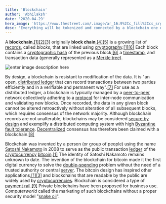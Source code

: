 ```yaml
---
title: 'Blockchain'
author: 'Abhilaksh'
date: '2020-04-29'
hero_image: 'https://www.thestreet.com/.image/ar_16:9%2Cc_fill%2Ccs_srgb%2Cg_faces:center%2Cq_auto:good%2Cw_768/MTY3NTM5MzU4ODE0MTE5ODIy/what-is-blockchain-technology-and-how-does-it-work.png'
desc: 'Everything will be tokenized and connected by a blockchain one day.'
---
```



A  **blockchain**,[[1]](https://en.wikipedia.org/wiki/Blockchain#cite_note-te20151031-1)[[2]](https://en.wikipedia.org/wiki/Blockchain#cite_note-fortune20160515-2)[[3]](https://en.wikipedia.org/wiki/Blockchain#cite_note-nyt20160521-3)  originally  **block chain**,[[4]](https://en.wikipedia.org/wiki/Blockchain#cite_note-primer-4)[[5]](https://en.wikipedia.org/wiki/Blockchain#cite_note-obmh-5)  is a growing list of  [records](https://en.wikipedia.org/wiki/Record_(computer_science) "Record (computer science)"), called  _blocks_, that are linked using  [cryptography](https://en.wikipedia.org/wiki/Cryptography "Cryptography").[[1]](https://en.wikipedia.org/wiki/Blockchain#cite_note-te20151031-1)[[6]](https://en.wikipedia.org/wiki/Blockchain#cite_note-cryptocurrencytech-6)  Each block contains a  [cryptographic hash](https://en.wikipedia.org/wiki/Cryptographic_hash_function "Cryptographic hash function")  of the previous block,[[6]](https://en.wikipedia.org/wiki/Blockchain#cite_note-cryptocurrencytech-6)  a  [timestamp](https://en.wikipedia.org/wiki/Trusted_timestamping "Trusted timestamping"), and transaction data (generally represented as a  [Merkle tree](https://en.wikipedia.org/wiki/Merkle_tree "Merkle tree")).

![enter image description here](https://builtin.com/sites/default/files/styles/medium/public/2019-01/blockchain-companies.jpg)

By design, a blockchain is resistant to modification of the data. It is "an open,  [distributed ledger](https://en.wikipedia.org/wiki/Distributed_ledger "Distributed ledger")  that can record transactions between two parties efficiently and in a verifiable and permanent way".[[7]](https://en.wikipedia.org/wiki/Blockchain#cite_note-hbr201701-7)  For use as a distributed ledger, a blockchain is typically managed by a  [peer-to-peer](https://en.wikipedia.org/wiki/Peer-to-peer "Peer-to-peer")  network collectively adhering to a  [protocol](https://en.wikipedia.org/wiki/Protocol_(communication) "Protocol (communication)")  for inter-node communication and validating new blocks. Once recorded, the data in any given block cannot be altered retroactively without alteration of all subsequent blocks, which requires consensus of the network majority. Although blockchain records are not unalterable, blockchains may be considered  [secure by design](https://en.wikipedia.org/wiki/Secure_by_design "Secure by design")  and exemplify a distributed computing system with high  [Byzantine fault tolerance](https://en.wikipedia.org/wiki/Byzantine_fault_tolerance "Byzantine fault tolerance").  [Decentralized](https://en.wikipedia.org/wiki/Decentralized "Decentralized")  consensus has therefore been claimed with a blockchain.[[8]](https://en.wikipedia.org/wiki/Blockchain#cite_note-decapp-8)

Blockchain was invented by a person (or group of people) using the name  [Satoshi Nakamoto](https://en.wikipedia.org/wiki/Satoshi_Nakamoto "Satoshi Nakamoto")  in 2008 to serve as the public transaction  [ledger](https://en.wikipedia.org/wiki/Ledger "Ledger")  of the  [cryptocurrency](https://en.wikipedia.org/wiki/Cryptocurrency "Cryptocurrency")  [bitcoin](https://en.wikipedia.org/wiki/Bitcoin "Bitcoin").[[1]](https://en.wikipedia.org/wiki/Blockchain#cite_note-te20151031-1)  The identity of Satoshi Nakamoto remains unknown to date. The invention of the blockchain for bitcoin made it the first digital currency to solve the  [double-spending](https://en.wikipedia.org/wiki/Double-spending "Double-spending")  problem without the need of a trusted authority or central  [server](https://en.wikipedia.org/wiki/Server_(computing) "Server (computing)"). The bitcoin design has inspired other applications,[[1]](https://en.wikipedia.org/wiki/Blockchain#cite_note-te20151031-1)[[3]](https://en.wikipedia.org/wiki/Blockchain#cite_note-nyt20160521-3)  and blockchains that are readable by the public are widely used by  [cryptocurrencies](https://en.wikipedia.org/wiki/Cryptocurrencies "Cryptocurrencies"). Blockchain is considered a type of  [payment rail](https://en.wikipedia.org/wiki/Payment_rail "Payment rail").[[9]](https://en.wikipedia.org/wiki/Blockchain#cite_note-9)  Private blockchains have been proposed for business use.  _Computerworld_  called the marketing of such blockchains without a proper security model "[snake oil](https://en.wiktionary.org/wiki/snake_oil "wiktionary:snake oil")".